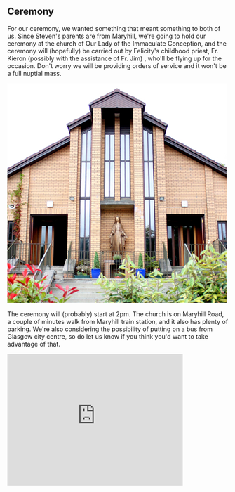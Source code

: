 ## Ceremony

For our ceremony, we wanted something that meant something to both of us.
Since Steven's parents are from Maryhill, we're going to hold our ceremony at the church of Our Lady of the Immaculate Conception, and the ceremony will (hopefully) be carried out by Felicity's childhood priest, Fr. Kieron (possibly with the assistance of Fr. Jim) , who'll be flying up for the occasion. Don't worry we will be providing orders of service and it won't be a full nuptial mass.

![](/images/church.jpg)

The ceremony will (probably) start at 2pm.
The church is on Maryhill Road, a couple of minutes walk from Maryhill train station, and it also has plenty of parking.
We're also considering the possibility of putting on a bus from Glasgow city centre, so do let us know if you think you'd want to take advantage of that.

<iframe src="https://www.google.com/maps/embed?pb=!1m18!1m12!1m3!1d2660.162640239867!2d-4.302004189144298!3d55.89872538851436!2m3!1f0!2f0!3f0!3m2!1i1024!2i768!4f13.1!3m3!1m2!1s0x488845a5ec441343%3A0x4a9053ab4af1ea3a!2sImmaculate+Conception+New+Church+Hall!5e0!3m2!1sen!2sus!4v1436901834832" width="400" height="300" frameborder="0" style="border:0" allowfullscreen></iframe>

